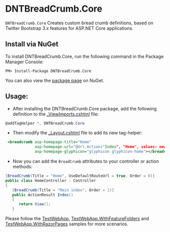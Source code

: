 DNTBreadCrumb.Core
=======
`DNTBreadCrumb.Core` Creates custom bread crumb definitions, based on Twitter Bootstrap 3.x features for ASP.NET Core applications.



Install via NuGet
-----------------
To install DNTBreadCrumb.Core, run the following command in the Package Manager Console:

```
PM> Install-Package DNTBreadCrumb.Core
```

You can also view the [package page](http://www.nuget.org/packages/DNTBreadCrumb.Core/) on NuGet.



Usage:
-----------------
- After installing the DNTBreadCrumb.Core package, add the following definition to the [_ViewImports.cshtml](/src/DNTBreadCrumb.Core.TestWebApp/Views/_ViewImports.cshtml) file:
```csharp
@addTagHelper *, DNTBreadCrumb.Core
```

- Then modify the [_Layout.cshtml](/src/DNTBreadCrumb.Core.TestWebApp/Views/Shared/_Layout.cshtml) file to add its new tag-helper:
```xml
 <breadcrumb asp-homepage-title="Home"
             asp-homepage-url="@Url.Action("Index", "Home", values: new { area = "" })"
             asp-homepage-glyphicon="glyphicon glyphicon-home"></breadcrumb>
```


- Now you can add the `BreadCrumb` attributes to your controller or action methods:
```csharp
[BreadCrumb(Title = "Home", UseDefaultRouteUrl = true, Order = 0)]
public class HomeController : Controller
{
   [BreadCrumb(Title = "Main index", Order = 1)]
   public ActionResult Index()
   {
      return View();
   }
```
Please follow the [TestWebApp](/src/DNTBreadCrumb.Core.TestWebApp), [TestWebApp.WithFeatureFolders](/src/DNTBreadCrumb.Core.TestWebApp.WithFeatureFolders) and [TestWebApp.WithRazorPages](/src/DNTBreadCrumb.Core.TestWebApp.WithRazorPages) samples for more scenarios.